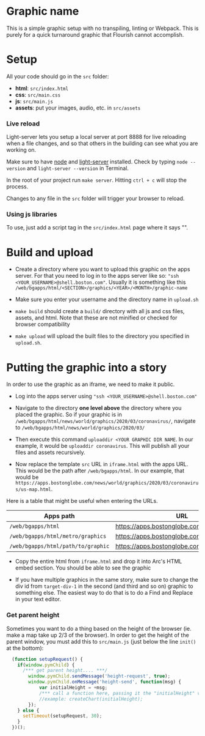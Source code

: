 # Graphic name

This is a simple graphic setup with no transpiling, linting or Webpack. This is purely for a quick turnaround graphic that Flourish cannot accomplish. 

# Setup
All your code should go in the `src` folder:
- **html**: `src/index.html`
- **css**: `src/main.css`
- **js**: `src/main.js`
- **assets**: put your images, audio, etc. in `src/assets`

### Live reload
Light-server lets you setup a local server at port 8888 for live reloading when a file changes, and so that others in the building can see what you are working on.

Make sure to have [node](http://nodejs.org) and [light-server](https://www.npmjs.com/package/light-server) installed. Check by typing `node --version` and `light-server --version` in Terminal.

In the root of your project run `make server`. Hitting `ctrl + c` will stop the process.

Changes to any file in the `src` folder will trigger your browser to reload.

### Using js libraries

To use, just add a script tag in the `src/index.html` page where it says "<!-- (begin) js libraries -->". 

# Build and upload
- Create a directory where you want to upload this graphic on the apps server. For that you need to log in to the apps server like so: `"ssh <YOUR_USERNAME>@shell.boston.com"`. Usually it is something like this `/web/bgapps/html/<SECTION>/graphics/<YEAR>/<MONTH>/graphic-name`

- Make sure you enter your username and the directory name in `upload.sh`

- `make build` should create a `build/` directory with all js and css files, assets, and html. Note that these are not minified or checked for browser compatibility

- `make upload` will upload the built files to the directory you specified in `upload.sh`.

# Putting the graphic into a story
In order to use the graphic as an iframe, we need to make it public. 

- Log into the apps server using `"ssh <YOUR_USERNAME>@shell.boston.com"`

- Navigate to the directory **one level above** the directory where you placed the graphic. So if your graphic is in `/web/bgapps/html/news/world/graphics/2020/03/coronavirus/`, navigate to `/web/bgapps/html/news/world/graphics/2020/03/`

- Then execute this command `uploaddir <YOUR GRAPHIC DIR NAME`. In our example, it would be `uploaddir coronavirus`. This will publish all your files and assets recursively.

- Now replace the template `src` URL in `iframe.html` with the apps URL. This would be the path after `/web/bgapps/html`. In our example, that would be `https://apps.bostonglobe.com/news/world/graphics/2020/03/coronavirus/us-map.html`. 

Here is a table that might be useful when entering the URLs.

| Apps path                          | URL                                          |   
|------------------------------------|----------------------------------------------|
| `/web/bgapps/html`                 | https://apps.bostonglobe.com                 |   
| `/web/bgapps/html/metro/graphics`  | https://apps.bostonglobe.com/metro/graphics  |
| `/web/bgapps/html/path/to/graphic` | https://apps.bostonglobe.com/path/to/graphic |


- Copy the entire html from `iframe.html` and drop it into Arc's HTML embed section. You should be able to see the graphic

- If you have multiple graphics in the same story, make sure to change the div id from `target-div-1` in the second (and third and so on) graphic to something else. The easiest way to do that is to do a Find and Replace in your text editor.


### Get parent height
Sometimes you want to do a thing based on the height of the browser (ie. make a map take up 2/3 of the browser). In order to get the height of the parent window, you must add this to `src/main.js` (just below the line `init()` at the bottom):

```js
  (function setupRequest() {
    if(window.pymChild) {
      /*** get parent height.... ***/
        window.pymChild.sendMessage('height-request', true);
        window.pymChild.onMessage('height-send', function(msg) {
            var initialHeight = +msg;
            /*** call a function here, passing it the "initialHeight" variable ***/
            //example: createChart(initialHeight);
        });
    } else {
      setTimeout(setupRequest, 30);
    }
  })();
```

